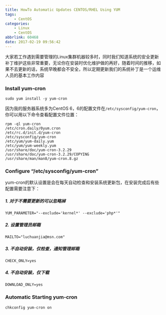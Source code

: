 ```yaml
---
title: HowTo Automatic Updates CENTOS/RHEL Using YUM
tags: 
    - CentOS
categories: 
    - Linux
    - CentOS
abbrlink: 60468
date: 2017-02-19 09:56:42
---
```


大家若工作遇到需要管理的Linux集群机器较多时，同时我们知道系统的安全更新补丁维护这些非常重要，无论你在安装时优化维护做的再好，随着时间的推移，如果不去更新的话，系统早晚都会不安全，所以定期更新我们的系统补丁是一个运维人员的基本工作内容



### Install yum-cron

```
sudo yum install -y yum-cron
```

因为我的服务器系统多为CentOS 6，6的配置文件在<code>/etc/sysconfig/yum-cron</code>，你可以用以下命令查看配置文件位置：

```
rpm -ql yum-cron
/etc/cron.daily/0yum.cron
/etc/rc.d/init.d/yum-cron
/etc/sysconfig/yum-cron
/etc/yum/yum-daily.yum
/etc/yum/yum-weekly.yum
/usr/share/doc/yum-cron-3.2.29
/usr/share/doc/yum-cron-3.2.29/COPYING
/usr/share/man/man8/yum-cron.8.gz
```



### Configure “/etc/sysconfig/yum-cron”

yum-cron的默认设置是会在每天自动检查和安装系统更新包，在安装完成后有些配置需要注意下：

##### 1. 对于不需要更新的可以忽略掉

```
YUM_PARAMETER="--exclude='kernel*' --exclude='php*'"
```

##### 2. 设置管理员邮箱

```
MAILTO="luchuanjia@msn.com"
```

##### 3. 不自动安装，仅检查，通知管理邮箱

```
CHECK_ONLY=yes
```

##### 4. 不自动安装，仅下载

```
DOWNLOAD_ONLY=yes
```



### Automatic Starting yum-cron

```
chkconfig yum-cron on
```

